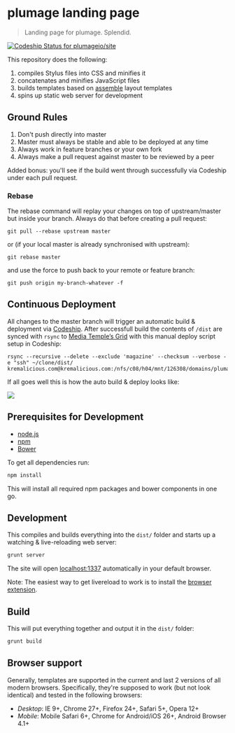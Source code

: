 # plumage landing page

> Landing page for plumage. Splendid.

[ ![Codeship Status for plumageio/site](https://codeship.com/projects/edd5e270-b189-0132-1c49-3edef27c5b65/status?branch=master)](https://codeship.com/projects/69877)

This repository does the following:

1. compiles Stylus files into CSS and minifies it
2. concatenates and minifies JavaScript files
3. builds templates based on [assemble](http://assemble.io) layout templates
4. spins up static web server for development

## Ground Rules

1. Don't push directly into master
2. Master must always be stable and able to be deployed at any time
3. Always work in feature branches or your own fork
4. Always make a pull request against master to be reviewed by a peer

Added bonus: you'll see if the build went through successfully via Codeship under each pull request.

### Rebase

The rebase command will replay your changes on top of upstream/master but inside your branch. Always do that before creating a pull request:

```
git pull --rebase upstream master
```

or (if your local master is already synchronised with upstream):

```
git rebase master
```

and use the force to push back to your remote or feature branch:

```
git push origin my-branch-whatever -f
```

## Continuous Deployment

All changes to the master branch will trigger an automatic build & deployment via [Codeship](https://codeship.com/). After successfull build the contents of `/dist` are synced with `rsync` to [Media Temple’s Grid](http://mediatemple.net/webhosting/shared/) with this manual deploy script setup in Codeship:

```
rsync --recursive --delete --exclude 'magazine' --checksum --verbose -e "ssh" ~/clone/dist/ kremalicious.com@kremalicious.com:/nfs/c08/h04/mnt/126308/domains/plumage.io/html/
```

If all goes well this is how the auto build & deploy looks like:

![](http://media.tumblr.com/d2cea9bff3b4dcb11d7bc3c9c3a11829/tumblr_inline_njhdq1yXtK1raprkq.gif)


## Prerequisites for Development

- [node.js](http://nodejs.org/)
- [npm](https://npmjs.org/)
- [Bower](http://bower.io/)


To get all dependencies run:
```bash
npm install
```

This will install all required npm packages and bower components in one go.


## Development

This compiles and builds everything into the `dist/` folder and starts up a watching & live-reloading web server:

```bash
grunt server
```

The site will open [localhost:1337](http://localhost:1337) automatically in your default browser.

Note: The easiest way to get livereload to work is to install the [browser extension](http://feedback.livereload.com/knowledgebase/articles/86242-how-do-i-install-and-use-the-browser-extensions-).


## Build

This will put everything together and output it in the `dist/` folder:

```bash
grunt build
```


## Browser support

Generally, templates are supported in the current and last 2 versions of all modern browsers. Specifically, they're supposed to work (but not look identical) and tested in the following browsers:

- *Desktop*: IE 9+, Chrome 27+, Firefox 24+, Safari 5+, Opera 12+
- *Mobile*: Mobile Safari 6+, Chrome for Android/iOS 26+, Android Browser 4.1+
